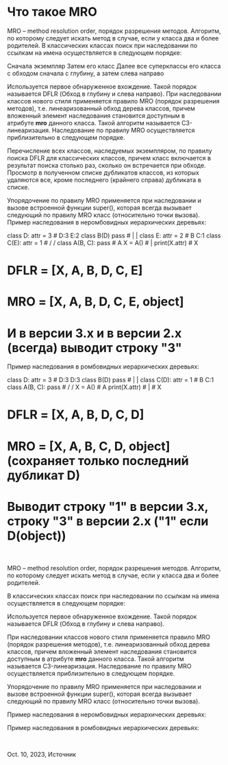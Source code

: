 # Что такое MRO

MRO – method resolution order, порядок разрешения методов. Алгоритм, по которому следует искать метод в случае, если у класса два и более родителей.
В классических классах поиск при наследовании по ссылкам на имена осуществляется в следующем порядке:

Сначала экземпляр
Затем его класс
Далее все суперклассы его класса с обходом сначала с глубину, а затем слева направо

Используется первое обнаруженное вхождение. Такой порядок называется DFLR (Обход в глубину и слева направо).
При наследовании классов нового стиля применяется правило MRO (порядок разрешения методов), т.е. линеаризованный обход дерева классов, причем вложенный элемент наследования становится доступным в атрибуте __mro__ данного класса. Такой алгоритм называется C3-линеаризация. Наследование по правилу MRO осуществляется приблизительно в следующем порядке.

Перечисление всех классов, наследуемых экземпляром, по правилу поиска DFLR для классических классов, причем класс включается в результат поиска столько раз, сколько он встречается при обходе.
Просмотр в полученном списке дубликатов классов, из которых удаляются все, кроме последнего (крайнего справа) дубликата в списке.

Упорядочение по правилу MRO применяется при наследовании и вызове встроенной функции super(), которая всегда вызывает следующий по правилу MRO класс (относительно точки вызова).
Пример наследования в неромбовидных иерархических деревьях:

class D:          attr = 3      #  D:3   E:2
class B(D)        pass          #   |     |
class E:          attr = 2      #   B    C:1
class C(E):       attr = 1      #    /   /
class A(B, C):    pass          #      A
X = A()                         #      |
print(X.attr)                   #      X

# DFLR = [X, A, B, D, C, E]
# MRO = [X, A, B, D, C, E, object]
# И в версии 3.х и в версии 2.х (всегда) выводит строку "3"
Пример наследования в ромбовидных иерархических деревьях:

class D:          attr = 3      #  D:3   D:3
class B(D)        pass          #   |     |
class C(D):       attr = 1      #   B    C:1
class A(B, C):    pass          #    /   /
X = A()                         #      A
print(X.attr)                   #      |
                                #      X

# DFLR = [X, A, B, D, C, D]
# MRO = [X, A, B, C, D, object] (сохраняет только последний дубликат D)
# Выводит строку "1" в версии 3.х, строку "3" в версии 2.х  ("1" если D(object))
 

MRO – method resolution order, порядок разрешения методов. Алгоритм, по которому следует искать метод в случае, если у класса два и более родителей.

В классических классах поиск при наследовании по ссылкам на имена осуществляется в следующем порядке:

Используется первое обнаруженное вхождение. Такой порядок называется DFLR (Обход в глубину и слева направо).

При наследовании классов нового стиля применяется правило MRO (порядок разрешения методов), т.е. линеаризованный обход дерева классов, причем вложенный элемент наследования становится доступным в атрибуте __mro__ данного класса. Такой алгоритм называется C3-линеаризация. Наследование по правилу MRO осуществляется приблизительно в следующем порядке.

Упорядочение по правилу MRO применяется при наследовании и вызове встроенной функции super(), которая всегда вызывает следующий по правилу MRO класс (относительно точки вызова).

Пример наследования в неромбовидных иерархических деревьях:

Пример наследования в ромбовидных иерархических деревьях:

 

Oct. 10, 2023, Источник

